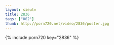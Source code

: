 ```yaml
--- 
layout: sieutv
title: 2836
tags: ["002"]
thumb: http://porn720.net/video/2836/poster.jpg
---
```

{% include porn720 key="2836" %} 
